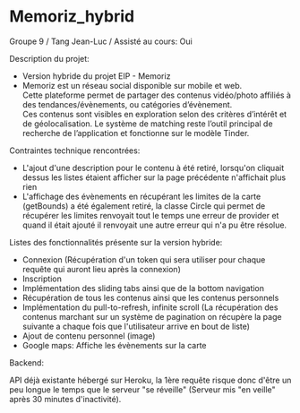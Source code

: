 # Memoriz_hybrid
Groupe 9 / Tang Jean-Luc / Assisté au cours: Oui

Description du projet: 

- Version hybride du projet EIP - Memoriz
- Memoriz est un réseau social disponible sur mobile et web.  
Cette plateforme permet de partager des contenus vidéo/photo affiliés à des tendances/évènements, ou catégories d’évènement.  
Ces contenus sont visibles en exploration selon des critères d’intérêt et de géolocalisation. 
Le système de matching reste l’outil principal de recherche de l’application et fonctionne sur le modèle Tinder.

Contraintes technique rencontrées:
- L'ajout d'une description pour le contenu à été retiré, lorsqu'on cliquait dessus les listes étaient afficher sur la page précédente n'affichait plus rien
- L'affichage des évènements en récupérant les limites de la carte (getBounds) a été également retiré, la classe Circle qui permet de récupérer les limites renvoyait tout le temps une erreur de provider et quand il était ajouté il renvoyait une autre erreur qui n'a pu être résolue.


Listes des fonctionnalités présente sur la version hybride:
- Connexion (Récupération d'un token qui sera utiliser pour chaque requête qui auront lieu après la connexion)
- Inscription
- Implémentation des sliding tabs ainsi que de la bottom navigation
- Récupération de tous les contenus ainsi que les contenus personnels
- Implémentation du pull-to-refresh, infinite scroll (La récupération des contenus marchant sur un système de pagination on récupère la page suivante a chaque fois que l'utilisateur arrive en bout de liste)
- Ajout de contenu personnel (image)
- Google maps: Affiche les évènements sur la carte

Backend:

API déjà existante hébergé sur Heroku, la 1ère requête risque donc d'être un peu longue le temps que le serveur "se réveille" (Serveur mis "en veille" après 30 minutes d'inactivité).
